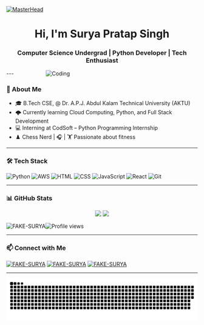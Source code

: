[![MasterHead](https://firebasestorage.googleapis.com/v0/b/flexi-coding.appspot.com/o/dempgi7-520f8d5f-63d4-4453-8822-dbc149ae27f8.gif?alt=media&token=91c0c7b2-93c3-4029-b011-1a8703c5730d)](https://rishavchanda.io)
<h1 align="center"> Hi, I'm Surya Pratap Singh </h1>
<h3 align="center"> Computer Science Undergrad | Python Developer | Tech Enthusiast </h3>
<img align="right" alt="Coding" width="400" src="https://cdn.dribbble.com/users/1162077/screenshots/3848914/programmer.gif">
---

### 📌 About Me
- 🎓 B.Tech CSE, @ Dr. A.P.J. Abdul Kalam Technical University (AKTU)
- 🌩️ Currently learning Cloud Computing, Python, and Full Stack Development
- 💻 Interning at CodSoft – Python Programming Internship
- ♟️ Chess Nerd | 🎧 | 🏋 Passionate about fitness

---

### 🛠️ Tech Stack
![Python](https://img.shields.io/badge/-Python-3776AB?style=flat-square&logo=python&logoColor=white)
![AWS](https://img.shields.io/badge/-AWS-FF9900?style=flat-square&logo=amazonaws&logoColor=white)
![HTML](https://img.shields.io/badge/-HTML5-E34F26?style=flat-square&logo=html5)
![CSS](https://img.shields.io/badge/-CSS3-1572B6?style=flat-square&logo=css3)
![JavaScript](https://img.shields.io/badge/-JavaScript-F7DF1E?style=flat-square&logo=javascript&logoColor=black)
![React](https://img.shields.io/badge/-React-20232A?style=flat-square&logo=react)
![Git](https://img.shields.io/badge/-Git-F05032?style=flat-square&logo=git&logoColor=white)

---

### 📊 GitHub Stats
<p align="center">
  <img width="48%" src="https://github-readme-stats.vercel.app/api?username=FAKE-SURYA&show_icons=true&theme=tokyonight" />
  <img width="48%" src="https://github-readme-streak-stats.herokuapp.com/?user=FAKE-SURYA&theme=tokyonight" />
</p>

<p><img align="left" src="https://github-readme-stats.vercel.app/api/top-langs?username=FAKE-SURYA&show_icons=true&locale=en&layout=compact" alt="FAKE-SURYA" /></p>


![Profile views](https://komarev.com/ghpvc/?username=FAKE-SURYA&label=Profile%20views&color=0e75b6&style=flat)


---

  ### 📫 Connect with Me
<p align="left">
  <a href="https://x.com/SuryaSi58597776" target="blank"><img align="center" src="https://raw.githubusercontent.com/rahuldkjain/github-profile-readme-generator/master/src/images/icons/Social/twitter.svg" alt="FAKE-SURYA" height="30" width="40" /></a>
  <a href="https://www.linkedin.com/in/surya-pratap-singh-11490332a" target="blank"><img align="center" src="https://raw.githubusercontent.com/rahuldkjain/github-profile-readme-generator/master/src/images/icons/Social/linked-in-alt.svg" alt="FAKE-SURYA" height="30" width="40" /></a>
  <a href="https://www.hackerrank.com/profile/suryabhaisince21" target="blank"><img align="center" src="https://raw.githubusercontent.com/rahuldkjain/github-profile-readme-generator/master/src/images/icons/Social/hackerrank.svg" alt="FAKE-SURYA" height="30" width="40" /></a>
</p>

---


 ![snake gif](https://github.com/FAKE-SURYA/FAKE-SURYA/blob/output/github-snake-dark.svg)



